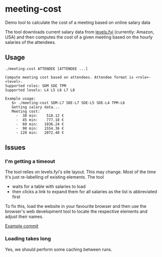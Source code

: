 # meeting-cost
Demo tool to calculate the cost of a meeting based on online salary data

The tool downloads current salary data from
[levels.fyi](https://www.levels.fyi) (currently: Amazon, USA) and then computes
the cost of a given meeting based on the hourly salaries of the attendees.

## Usage

```
./meeting-cost ATTENDEE [ATTENDEE ...]

Compute meeting cost based on attendees. Attendee format is <role>-<level>.
Supported roles: SDM SDE TPM
Supported levels: L4 L5 L6 L7 L8

Example usage:
   $> ./meeting-cost SDM-L7 SDE-L7 SDE-L5 SDE-L4 TPM-L6
   Getting salary data...
   Meeting cost:
     -  30 min:    518.12 €
     -  45 min:    777.18 €
     -  60 min:   1036.24 €
     -  90 min:   1554.36 €
     - 120 min:   2072.48 €
```

## Issues

### I'm getting a timeout

The tool relies on levels.fyi's site layout. This may change. Most of the time it's
just re-labelling of existing elements. The tool
- waits for a table with salaries to load
- then clicks a link to expand them for all salaries as the list is abbreviated first

To fix this, load the website in your favourite browser and then use the browser's web
development tool to locate the respective elements and adjust their names.

[Example commit](https://github.com/bjoernd/meeting-cost/commit/ed41f47891dafcf62b7a1ec562c6937a3d9ea47a)

### Loading takes long

Yes, we should perform some caching between runs.